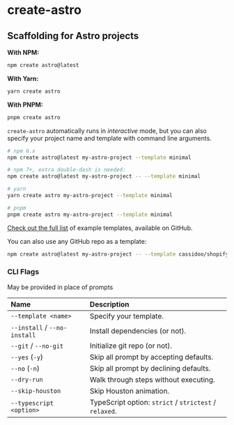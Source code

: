# create-astro

## Scaffolding for Astro projects

**With NPM:**

```bash
npm create astro@latest
```

**With Yarn:**

```bash
yarn create astro
```

**With PNPM:**

```bash
pnpm create astro
```

`create-astro` automatically runs in _interactive_ mode, but you can also specify your project name and template with command line arguments.

```bash
# npm 6.x
npm create astro@latest my-astro-project --template minimal

# npm 7+, extra double-dash is needed:
npm create astro@latest my-astro-project -- --template minimal

# yarn
yarn create astro my-astro-project --template minimal

# pnpm
pnpm create astro my-astro-project --template minimal
```

[Check out the full list][examples] of example templates, available on GitHub.

You can also use any GitHub repo as a template:

```bash
npm create astro@latest my-astro-project -- --template cassidoo/shopify-react-astro
```

### CLI Flags

May be provided in place of prompts

| Name                         | Description                                            |
| :--------------------------- | :----------------------------------------------------- |
| `--template <name>`          | Specify your template.                                 |
| `--install` / `--no-install` | Install dependencies (or not).                         |
| `--git` / `--no-git`         | Initialize git repo (or not).                          |
| `--yes` (`-y`)               | Skip all prompt by accepting defaults.                 |
| `--no` (`-n`)                | Skip all prompt by declining defaults.                 |
| `--dry-run`                  | Walk through steps without executing.                  |
| `--skip-houston`             | Skip Houston animation.                                |
| `--typescript <option>`      | TypeScript option: `strict` / `strictest` / `relaxed`. |

[examples]: https://github.com/withastro/astro/tree/main/examples
[typescript]: https://github.com/withastro/astro/tree/main/packages/astro/tsconfigs
